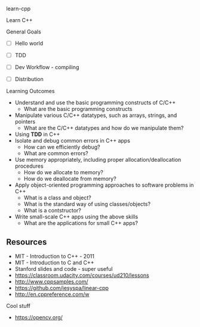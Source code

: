 learn-cpp

Learn C++

General Goals

- [ ] Hello world
- [ ] TDD
- [ ] Dev Workflow - compiling
- [ ] Distribution



Learning Outcomes

- Understand and use the basic programming constructs of C/C++
  - What are the basic programming constructs
- Manipulate various C/C++ datatypes, such as arrays, strings, and pointers
  - What are the C/C++ datatypes and how do we manipulate them?
- Using **TDD** in C++
- Isolate and debug common errors in C++ apps
  - How can we efficiently debug?
  - What are common errors?
- Use memory appropriately, including proper allocation/deallocation procedures
  - How do we allocate to memory?
  - How do we deallocate from memory?
- Apply object-oriented programming approaches to software problems in C++
  - What is a class and object?
  - What is the standard way of using classes/objects?
  - What is a contstructor?
- Write small-scale C++ apps using the above skills
  - What are the applications for small C++ apps?



## Resources



- MIT - Introduction to C++ - 2011
- MIT - Introduction to C and C++
- Stanford slides and code - super useful
- https://classroom.udacity.com/courses/ud210/lessons
- http://www.cppsamples.com/
- https://github.com/jesyspa/linear-cpp
- http://en.cppreference.com/w

Cool stuff
- https://opencv.org/
